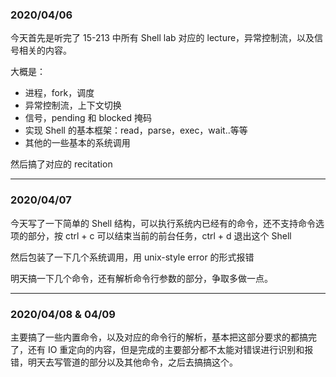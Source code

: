 ### 2020/04/06

今天首先是听完了 15-213 中所有 Shell lab 对应的 lecture，异常控制流，以及信号相关的内容。

大概是：

- 进程，fork，调度
- 异常控制流，上下文切换
- 信号，pending 和 blocked 掩码
- 实现 Shell 的基本框架：read，parse，exec，wait..等等
- 其他的一些基本的系统调用

然后搞了对应的 recitation

---

### 2020/04/07

今天写了一下简单的 Shell 结构，可以执行系统内已经有的命令，还不支持命令选项的部分，按 ctrl + c  可以结束当前的前台任务，ctrl + d 退出这个 Shell

然后包装了一下几个系统调用，用 unix-style error 的形式报错

明天搞一下几个命令，还有解析命令行参数的部分，争取多做一点。

---

### 2020/04/08 & 04/09

主要搞了一些内置命令，以及对应的命令行的解析，基本把这部分要求的都搞完了，还有 IO 重定向的内容，但是完成的主要部分都不太能对错误进行识别和报错，明天去写管道的部分以及其他命令，之后去搞搞这个。